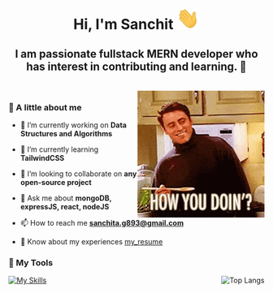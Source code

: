 <div align="center">
  
  # Hi, I'm Sanchit <img style="display: inline;" src="./assets/Hi.gif" width="45px"><br>
  ## I am passionate fullstack MERN developer who has interest in contributing and learning. 🦊
</div>
<br>
<img src="./assets/joey_gif.gif" alt="joey" align="right" />

### 💭 A little about me

  - 🔭 I’m currently working on **Data Structures and Algorithms**

  - 🌱 I’m currently learning **TailwindCSS**
  
  - 👯 I’m looking to collaborate on **any open-source project**
  
  <!--- 🤝 I’m looking for help with **JavaScript**
  
  - 👨‍💻 All of my projects are available at [xyz](xyz)-->
  
  - 💬 Ask me about **mongoDB, expressJS, react, nodeJS**
  
  - 📫 How to reach me **sanchita.g893@gmail.com**
  
  - 📄 Know about my experiences [my_resume](resume_link)
  
  <!--- ⚡ Fun fact **I think i am funny** -->
  ### 🧰 My Tools

  <a href="https://skillicons.dev">
        <img src="https://skillicons.dev/icons?i=cpp,html,css,js,mongodb,express,react,nodejs,git,bootstrap,jquery,npm,postman,vscode,tailwind,github&perline=7" alt="My Skills">
  </a>
  <a href="https://github.com/Sanchitagarwal7/github-readme-stats">
    <img align="right" src="https://github-readme-stats.vercel.app/api/top-langs/?username=Sanchitagarwal7&exclude_repo=Stock_Prediction&layout=donut&theme=midnight-purple"           alt="Top Langs">
  </a>




<!--
<div>
    <a href="https://github.com/Sanchitagarwal7/">
      <img src="https://github-readme-stats.vercel.app/api?username=Sanchitagarwal7&hide=stars&show=prs_merged,prs_merged_percentage&show_icons=true&theme=midnight-purple&bg_color=00000000" alt="Sanchit's GitHub stats">
    </a>
</div>
-->